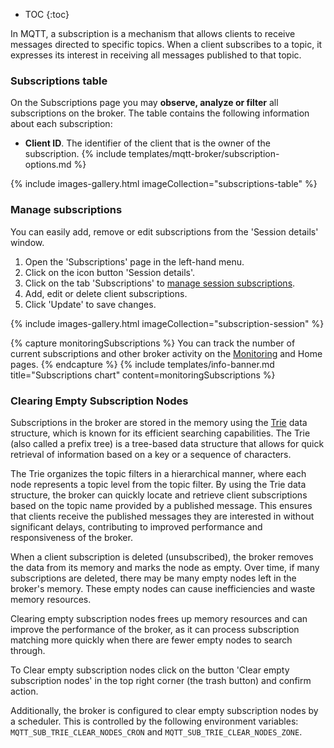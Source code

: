 
* TOC
{:toc}

In MQTT, a subscription is a mechanism that allows clients to receive messages directed to specific topics. 
When a client subscribes to a topic, it expresses its interest in receiving all messages published to that topic.

### Subscriptions table

On the Subscriptions page you may **observe, analyze or filter** all subscriptions on the broker. 
The table contains the following information about each subscription:
* **Client ID**. The identifier of the client that is the owner of the subscription.
{% include templates/mqtt-broker/subscription-options.md %}

{% include images-gallery.html imageCollection="subscriptions-table" %}

### Manage subscriptions

You can easily add, remove or edit subscriptions from the 'Session details' window.
1. Open the 'Subscriptions' page in the left-hand menu.
2. Click on the icon button 'Session details'.
3. Click on the tab 'Subscriptions' to [manage session subscriptions](/docs/mqtt-broker/user-guide/ui/sessions/#subscriptions).
4. Add, edit or delete client subscriptions.
5. Click 'Update' to save changes.

{% include images-gallery.html imageCollection="subscription-session" %}

{% capture monitoringSubscriptions %}
You can track the number of current subscriptions and other broker activity on the [Monitoring](/docs/mqtt-broker/user-guide/ui/monitoring/) and Home pages.
{% endcapture %}
{% include templates/info-banner.md title="Subscriptions chart" content=monitoringSubscriptions %}

### Clearing Empty Subscription Nodes

Subscriptions in the broker are stored in the memory using the [Trie](https://en.wikipedia.org/wiki/Trie) data structure,
which is known for its efficient searching capabilities.
The Trie (also called a prefix tree) is a tree-based data structure that allows for quick retrieval of information based on a key or a sequence of characters.

The Trie organizes the topic filters in a hierarchical manner, where each node represents a topic level from the topic filter.
By using the Trie data structure, the broker can quickly locate and retrieve client subscriptions based on the topic name provided by a published message.
This ensures that clients receive the published messages they are interested in without significant delays, contributing to improved performance and responsiveness of the broker.

When a client subscription is deleted (unsubscribed), the broker removes the data from its memory and marks the node as empty.
Over time, if many subscriptions are deleted, there may be many empty nodes left in the broker's memory.
These empty nodes can cause inefficiencies and waste memory resources.

Clearing empty subscription nodes frees up memory resources and can improve the performance of the broker,
as it can process subscription matching more quickly when there are fewer empty nodes to search through.

To Clear empty subscription nodes click on the button 'Clear empty subscription nodes' in the top right corner (the trash button) and confirm action.

Additionally, the broker is configured to clear empty subscription nodes by a scheduler. This is controlled by the following environment variables:
`MQTT_SUB_TRIE_CLEAR_NODES_CRON` and `MQTT_SUB_TRIE_CLEAR_NODES_ZONE`.

